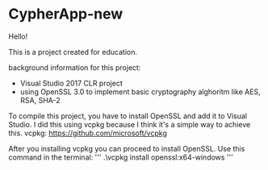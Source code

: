 # CypherApp-new

Hello! 

This is a project created for education. 

background information for this project:
- Visual Studio 2017 CLR project
- using OpenSSL 3.0 to implement basic cryptography alghoritm like AES, RSA, SHA-2

To compile this project, you have to install OpenSSL and add it to Visual Studio. I did this using vcpkg because I think it's a simple way to achieve this.
vcpkg: https://github.com/microsoft/vcpkg

After you installing vcpkg you can proceed to install OpenSSL. Use this command in the terminal:
'''
.\vcpkg install openssl:x64-windows
'''
